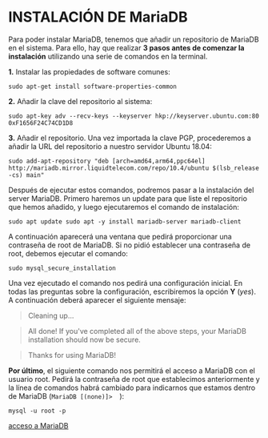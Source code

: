 # INSTALACIÓN DE MariaDB

Para poder instalar MariaDB, tenemos que añadir un repositorio de MariaDB en el sistema. Para ello, hay que realizar **3 pasos antes de comenzar la instalación** utilizando una serie de comandos en la terminal.

**1.** Instalar las propiedades de software comunes: 

`sudo apt-get install software-properties-common`

**2.** Añadir la clave del repositorio al sistema:

`sudo apt-key adv --recv-keys --keyserver hkp://keyserver.ubuntu.com:80 0xF1656F24C74CD1D8`

**3.** Añadir el repositorio. Una vez importada la clave PGP, procederemos a añadir la URL del repositorio a nuestro servidor Ubuntu 18.04:

`sudo add-apt-repository "deb [arch=amd64,arm64,ppc64el] http://mariadb.mirror.liquidtelecom.com/repo/10.4/ubuntu $(lsb_release -cs) main"`

Después de ejecutar estos comandos, podremos pasar a la instalación del server MariaDB. Primero haremos un update para que liste el repositorio que hemos añadido, y luego ejecutaremos el comando de instalación:

`sudo apt update
sudo apt -y install mariadb-server mariadb-client`

A continuación aparecerá una ventana que pedirá proporcionar una contraseña de root de MariaDB. Si no pidió establecer una contraseña de root, debemos ejecutar el comando:

`sudo mysql_secure_installation`

Una vez ejecutado el comando nos pedirá una configuración inicial. En todas las preguntas sobre la configuración, escribiremos la opción **Y** (*yes*). A continuación deberá aparecer el siguiente mensaje:

>Cleaning up...

> All done!  If you've completed all of the above steps, your MariaDB
installation should now be secure.

>Thanks for using MariaDB!

**Por último**, el siguiente comando nos permitirá el acceso a MariaDB con el usuario root. Pedirá la contraseña de root que establecimos anteriormente y la línea de comandos habrá cambiado para indicarnos que estamos dentro de MariaDB (`MariaDB [(none)]>  `):

`mysql -u root -p`

[acceso a MariaDB](/MariaDB10.PNG)


